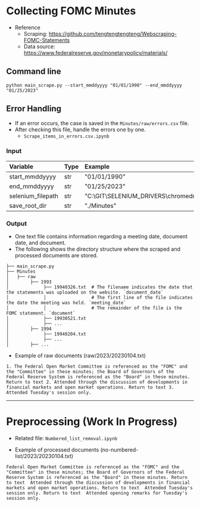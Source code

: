 # Collecting FOMC Minutes

* Reference
    - Scraping: https://github.com/tengtengtengteng/Webscraping-FOMC-Statements
    - Data source: https://www.federalreserve.gov/monetarypolicy/materials/

## Command line
```
python main_scrape.py --start_mmddyyyy "01/01/1990" --end_mmddyyyy "01/25/2023"
```

## Error Handling
* If an error occurs, the case is saved in the `Minutes/raw/errors.csv` file.
* After checking this file, handle the errors one by one.
  - `Scrape_items_in_errors.csv.ipynb`

### Input
| Variable           | Type | Example                                                             |
| :----------------- | :--- | :------------------------------------------------------------------ |
| start\_mmddyyyy    | str  | "01/01/1990"                                                        |
| end\_mmddyyyy      | str  | "01/25/2023"                                                        |
| selenium\_filepath | str  | "C:\\GIT\\SELENIUM\_DRIVERS\\chromedriver\_win32\\chromedriver.exe" |
| save\_root\_dir    | str  | "./Minutes"                                                      |

### Output 
* One text file contains information regarding a meeting date, document date, and document.
* The following shows the directory structure where the scraped and processed documents are stored.
```
├── main_scrape.py
├── Minutes
│   ├── raw
│        ├── 1993
│             ├── 19940326.txt  # The filename indicates the date that the statements was uploaded on the website. `document_date`
│             │					# The first line of the file indicates the date the meeting was held. `meeting_date`
│             │					# The remainder of the file is the FOMC statement. `document`
│             ├── 19930521.txt
│             ├── ...
│        ├── 1994
│             ├── 19940204.txt
│             ├── ...
│        ├── ...
```

* Example of raw documents (raw/2023/20230104.txt)
```
1. The Federal Open Market Committee is referenced as the "FOMC" and the "Committee" in these minutes; the Board of Governors of the Federal Reserve System is referenced as the "Board" in these minutes. Return to text 2. Attended through the discussion of developments in financial markets and open market operations. Return to text 3. Attended Tuesday's session only.
```



*****

# Preprocessing (Work In Progress)

* Related file: `Numbered_list_removal.ipynb`

* Example of processed documents (no-numbered-list/2023/20230104.txt)
```
Federal Open Market Committee is referenced as the "FOMC" and the "Committee" in these minutes; the Board of Governors of the Federal Reserve System is referenced as the "Board" in these minutes. Return to text  Attended through the discussion of developments in financial markets and open market operations. Return to text  Attended Tuesday's session only. Return to text  Attended opening remarks for Tuesday's session only. 
```
